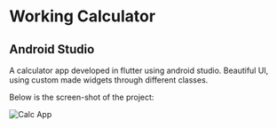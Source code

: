 # Working Calculator

## Android Studio

A calculator app developed in flutter using android studio. Beautiful UI, using custom made widgets through different classes.

Below is the screen-shot of the project:

![Calc App](https://user-images.githubusercontent.com/93842094/227781851-4cc64f53-754b-4f21-b279-c8e9806df453.png)

